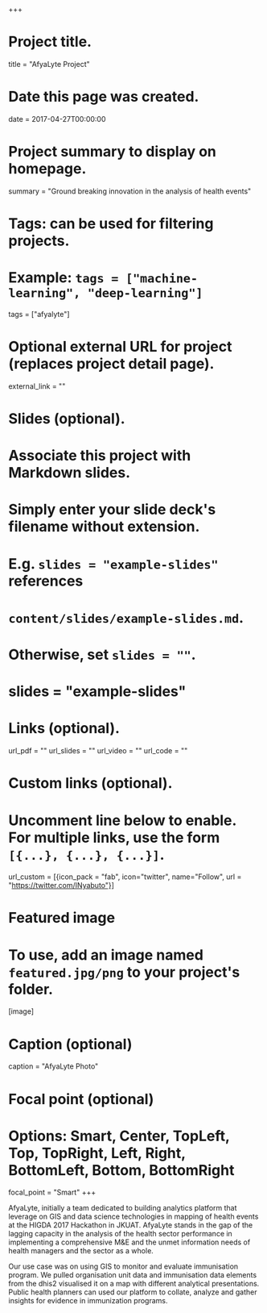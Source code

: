 +++
# Project title.
title = "AfyaLyte Project"

# Date this page was created.
date = 2017-04-27T00:00:00

# Project summary to display on homepage.
summary = "Ground breaking innovation in the analysis of health events"

# Tags: can be used for filtering projects.
# Example: `tags = ["machine-learning", "deep-learning"]`
tags = ["afyalyte"]

# Optional external URL for project (replaces project detail page).
external_link = ""

# Slides (optional).
#   Associate this project with Markdown slides.
#   Simply enter your slide deck's filename without extension.
#   E.g. `slides = "example-slides"` references 
#   `content/slides/example-slides.md`.
#   Otherwise, set `slides = ""`.
# slides = "example-slides"

# Links (optional).
url_pdf = ""
url_slides = ""
url_video = ""
url_code = ""

# Custom links (optional).
#   Uncomment line below to enable. For multiple links, use the form `[{...}, {...}, {...}]`.
url_custom = [{icon_pack = "fab", icon="twitter", name="Follow", url = "https://twitter.com/INyabuto"}]

# Featured image
# To use, add an image named `featured.jpg/png` to your project's folder. 
[image]
  # Caption (optional)
  caption = "AfyaLyte Photo"
  
  # Focal point (optional)
  # Options: Smart, Center, TopLeft, Top, TopRight, Left, Right, BottomLeft, Bottom, BottomRight
  focal_point = "Smart"
+++

AfyaLyte, initially a team dedicated to building analytics platform that leverage on GIS and data science technologies in mapping of health events at the HIGDA 2017 Hackathon in JKUAT. AfyaLyte stands in the gap of the lagging capacity in the analysis of the health sector performance in implementing a comprehensive M&amp;E and the unmet information  needs of health managers and the sector as a whole.

Our use case was on using GIS to monitor and evaluate immunisation program. We pulled organisation unit data and immunisation data elements from the dhis2 visualised it on a map with different analytical presentations. Public health planners can used our platform to collate, analyze and gather insights for evidence in immunization programs.

